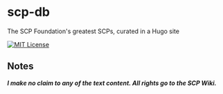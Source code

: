 # scp-db

The SCP Foundation's greatest SCPs, curated in a Hugo site

[![MIT License](https://img.shields.io/badge/License-CC%20BY--SA%204.0-green.svg)](https://creativecommons.org/licenses/by-sa/4.0/)

## Notes

**_I make no claim to any of the text content. All rights go to the SCP Wiki._**
